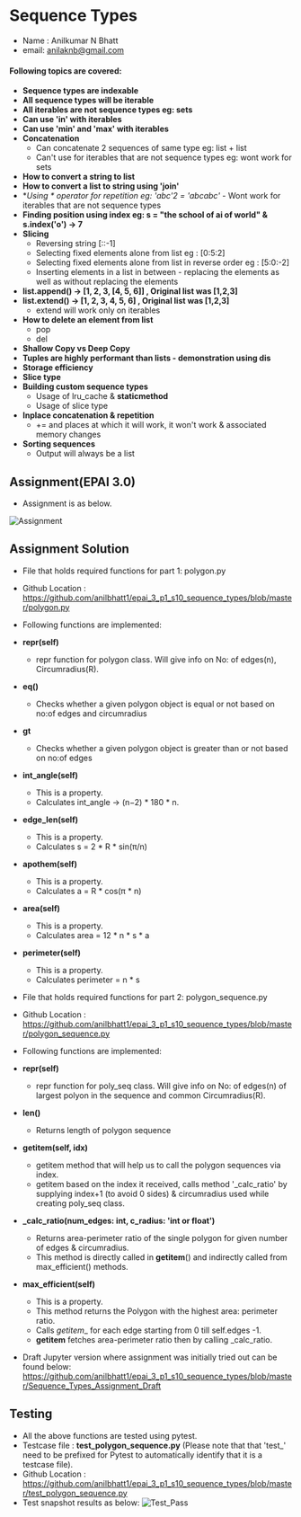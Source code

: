 # Sequence Types

- Name : Anilkumar N Bhatt
- email: anilaknb@gmail.com

#### Following topics are covered:
- **Sequence types are indexable**
- **All sequence types will be iterable**
- **All iterables are not sequence types eg: sets**
- **Can use 'in' with iterables**
- **Can use 'min' and 'max' with iterables**
- **Concatenation**
    - Can concatenate 2 sequences of same type eg: list + list
    - Can't use for iterables that are not sequence types eg: wont work for sets
- **How to convert a string to list**
- **How to convert a list to string using 'join'**
- **Using * operator for repetition eg: 'abc'*2 = 'abcabc'** - Wont work for iterables that are not sequence types
- **Finding position using index eg: s = "the school of ai of world" & s.index('o') -> 7**
- **Slicing**
    - Reversing string [::-1]
    - Selecting fixed elements alone from list eg : [0:5:2]
    - Selecting fixed elements alone from list in reverse order eg : [5:0:-2]
    - Inserting elements in a list in between - replacing the elements as well as without replacing the elements
- **list.append() -> [1, 2, 3, [4, 5, 6]] , Original list was [1,2,3]**
- **list.extend() -> [1, 2, 3, 4, 5, 6] , Original list was [1,2,3]**
    - extend will work only on iterables
- **How to delete an element from list**
    - pop
    - del
- **Shallow Copy vs Deep Copy**
- **Tuples are highly performant than lists - demonstration using dis**
- **Storage efficiency**
- **Slice type**
- **Building custom sequence types**
    - Usage of lru_cache & **staticmethod**
    - Usage of slice type
- **Inplace concatenation & repetition**
    - += and places at which it will work, it won't work & associated memory changes
- **Sorting sequences**
    - Output will always be a list

## Assignment(EPAI 3.0)

- Assignment is as below.

![Assignment](https://github.com/anilbhatt1/epai_3_p1_s10_sequence_types/blob/master/Assignment.png)

## Assignment Solution

- File that holds required functions for part 1: polygon.py
- Github Location : https://github.com/anilbhatt1/epai_3_p1_s10_sequence_types/blob/master/polygon.py
- Following functions are implemented:
- **__repr__(self)**
    - repr function for polygon class. Will give info on No: of edges(n), Circumradius(R).
- **__eq__()**
    - Checks whether a given polygon object is equal or not based on no:of edges and circumradius
- **__gt__**
    - Checks whether a given polygon object is greater than or not based on no:of edges
- **int_angle(self)**
    - This is a property.
    - Calculates int_angle -> (n−2) * 180 * n.
- **edge_len(self)**
    - This is a property.
    - Calculates s = 2 * R * sin(π/n)
- **apothem(self)**
    - This is a property.
    - Calculates a = R * cos(π * n)
- **area(self)**
    - This is a property.
    - Calculates area = 12 * n * s * a
- **perimeter(self)**
    - This is a property.
    - Calculates perimeter = n * s

- File that holds required functions for part 2: polygon_sequence.py
- Github Location : https://github.com/anilbhatt1/epai_3_p1_s10_sequence_types/blob/master/polygon_sequence.py
- Following functions are implemented:
- **__repr__(self)**
    - repr function for poly_seq class. Will give info on No: of edges(n) of largest polyon in the sequence and common Circumradius(R).
- **__len__()**
    - Returns length of polygon sequence
- **__getitem__(self, idx)**
    - getitem method that will help us to call the polygon sequences via index.
    - getitem based on the index it received, calls method '_calc_ratio' by supplying index+1 (to avoid 0 sides) & circumradius used while creating poly_seq class.
- **_calc_ratio(num_edges: int, c_radius: 'int or float')**
    - Returns area-perimeter ratio of the single polygon for given number of edges & circumradius.
    - This method is directly called in __getitem__() and indirectly called from max_efficient() methods.    
- **max_efficient(self)**
    - This is a property.
    - This method returns the Polygon with the highest area: perimeter ratio.
    - Calls _getitem__ for each edge starting from 0 till self.edges -1.
    - __getitem__ fetches area-perimeter ratio then by calling _calc_ratio.

- Draft Jupyter version where assignment was initially tried out can be found below:
https://github.com/anilbhatt1/epai_3_p1_s10_sequence_types/blob/master/Sequence_Types_Assignment_Draft

## Testing
- All the above functions are tested using pytest.
- Testcase file : **test_polygon_sequence.py** (Please note that that 'test_' need to be prefixed for Pytest to automatically identify that it is a testcase file).
- Github Location : https://github.com/anilbhatt1/epai_3_p1_s10_sequence_types/blob/master/test_polygon_sequence.py
- Test snapshot results as below:
![Test_Pass](https://github.com/anilbhatt1/epai_3_p1_s10_sequence_types/blob/master/Test_Passed_Snapshot_New.png)
